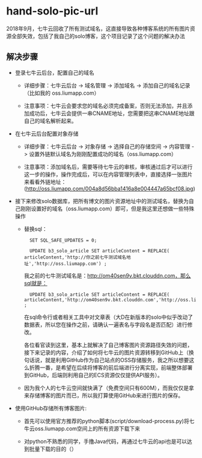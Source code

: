 # hand-solo-pic-url
2018年9月，七牛云回收了所有测试域名，这直接导致各种博客系统的所有图片资源全部失效，包括了我自己的solo博客，这个项目记录了这个问题的解决办法

## 解决步骤

* 登录七牛云后台，配置自己的域名

    * 详细步骤：七牛云后台 -> 域名管理 -> 添加域名 -> 添加自己的域名记录（比如我的 oss.liumapp.com）
    
    * 注意事项：七牛云会要求您的域名必须完成备案，否则无法添加，并且添加成功后，七牛云会提供一串CNAME地址，您需要把这串CNAME地址跟自己的域名解析起来。
    
* 在七牛云后台配置对象存储

    * 详细步骤：七牛云后台 -> 对象存储 -> 选择自己的存储空间 -> 内容管理 -> 设置外链默认域名为刚刚配置成功的域名（oss.liumapp.com）
    
    * 注意事项：添加域名后，需要等待七牛云的审核，审核通过后才可以进行这一步的操作，操作完成后，可以在内容管理列表中，直接选择一张图片来看看外链地址：(http://oss.liumapp.com/004a8d56bba1416a8e004447a65bcf08.jpg)     
    
* 接下来修改solo数据库，把所有博文的图片资源地址中的测试域名，替换为自己刚刚设置好的域名（oss.liumapp.com）即可，但是我这里还想做一些特殊操作

    * 替换sql：
    
            SET SQL_SAFE_UPDATES = 0;
    
            UPDATE b3_solo_article SET articleContent = REPLACE( articleContent,'http://你之前七牛测试域名地址','http://oss.liumapp.com') ;
            
        我之前的七牛测试域名是：http://om40sen9v.bkt.clouddn.com，那么sql就是：
        
            UPDATE b3_solo_article SET articleContent = REPLACE( articleContent,'http://om40sen9v.bkt.clouddn.com','http://oss.liumapp.com') ;
            
        在sql命令行或者相关工具中对文章表（大D在新版本的solo中似乎改动了数据表，所以您在操作之前，请确认一遍表名与字段名是否匹配）进行修改。
        
        各位看官读到这里，基本上就解决了自己博客图片资源路径失效的问题，接下来记录的内容，介绍了如何将七牛云的图片资源转移到GitHub上（换句话说，就是利用GitHub作为自己站点的OSS存储服务，我之所以想要这么折腾一番，是希望在后续将博客的前后端进行分离实现，前端整体部署到GitHub，后端则利用自己的ECS资源仅仅提供API服务）。            

    * 因为我个人的七牛云空间就快满了（免费空间只有600M），而我仅仅是拿来存储博客的图片而已，所以我打算使用GitHub来进行图片的保存。

* 使用GitHub存储所有博客图片:

    * 首先可以使用官方推荐的python脚本(script/download-process.py)将七牛云oss.liumapp.com空间上的所有资源下载下来
    
    * 对python不熟悉的同学，手撸Java代码，再通过七牛云的api也是可以达到批量下载的目的（）
    
    
    
    
    
            